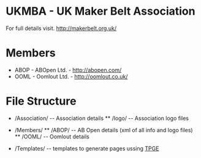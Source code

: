 # UKMBA - UK Maker Belt Association

For full details visit. http://makerbelt.org.uk/

# Members

* ABOP - ABOpen Ltd. - http://abopen.com/
* OOML - Oomlout Ltd. - http://oomlout.co.uk/

# File Structure

* /Association/ -- Association details
** /logo/ -- Association logo files

* /Members/ 
** /ABOP/ -- AB Open details (xml of all info and logo files)
** /OOML/ -- Oomlout details

* /Templates/ -- templates to generate pages ussing [TPGE](https://github.com/oomlout/oomlout-TPGE)
	
	